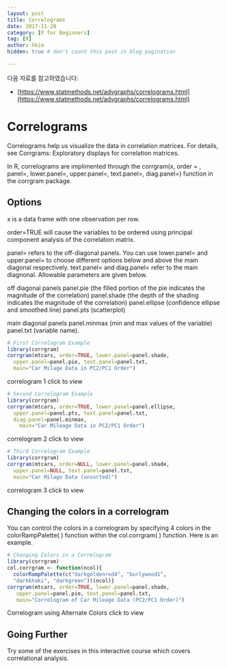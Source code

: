 ```yaml
---
layout: post  
title: Correlograms
date: 2017-11-28  
category: [R for Beginners]  
tag: [R]  
author: hkim  
hidden: true # don't count this post in blog pagination  

---
```


다음 자료를 참고하였습니다:  
- [https://www.statmethods.net/advgraphs/correlograms.html](https://www.statmethods.net/advgraphs/correlograms.html)

# Correlograms

Correlograms help us visualize the data in correlation matrices. For details, see Corrgrams: Exploratory displays for correlation matrices.

In R, correlograms are implimented through the corrgram(x, order = , panel=, lower.panel=, upper.panel=, text.panel=, diag.panel=) function in the corrgram package.


## Options

x is a data frame with one observation per row.

order=TRUE will cause the variables to be ordered using principal component analysis of the correlation matrix.

panel= refers to the off-diagonal panels. You can use lower.panel= and upper.panel= to choose different options below and above the main diagonal respectively. text.panel= and diag.panel= refer to the main diagnonal. Allowable parameters are given below.

off diagonal panels
panel.pie (the filled portion of the pie indicates the magnitude of the correlation)
panel.shade (the depth of the shading indicates the magnitude of the correlation)
panel.ellipse (confidence ellipse and smoothed line)
panel.pts (scatterplot)

main diagonal panels
panel.minmax (min and max values of the variable)
panel.txt (variable name).

```r
# First Correlogram Example
library(corrgram)
corrgram(mtcars, order=TRUE, lower.panel=panel.shade,
  upper.panel=panel.pie, text.panel=panel.txt,
  main="Car Milage Data in PC2/PC1 Order")
```

correlogram 1 click to view

```r
# Second Correlogram Example
library(corrgram)
corrgram(mtcars, order=TRUE, lower.panel=panel.ellipse,
  upper.panel=panel.pts, text.panel=panel.txt,
  diag.panel=panel.minmax,
 	main="Car Mileage Data in PC2/PC1 Order")
```

correlogram 2 click to view

```r
# Third Correlogram Example
library(corrgram)
corrgram(mtcars, order=NULL, lower.panel=panel.shade,
  upper.panel=NULL, text.panel=panel.txt,
  main="Car Milage Data (unsorted)")
```

correlogram 3 click to view


## Changing the colors in a correlogram

You can control the colors in a correlogram by specifying 4 colors in the colorRampPalette( ) function within the col.corrgram( ) function. Here is an example.

```r
# Changing Colors in a Correlogram
library(corrgram)
col.corrgram <- function(ncol){   
  colorRampPalette(c("darkgoldenrod4", "burlywood1",
  "darkkhaki", "darkgreen"))(ncol)}
corrgram(mtcars, order=TRUE, lower.panel=panel.shade,
   upper.panel=panel.pie, text.panel=panel.txt,
   main="Correlogram of Car Mileage Data (PC2/PC1 Order)")
```

Correlogram using Alternate Colors click to view


## Going Further
Try some of the exercises in this interactive course which covers correlational analysis.
